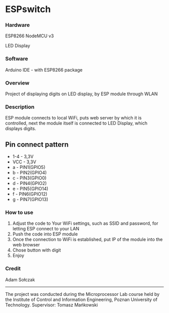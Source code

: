 # ESPswitch

### Hardware
 
ESP8266 NodeMCU v3
 
LED Display

### Software
 
Arduino IDE - with ESP8266 package

### Overview

Project of displaying digits on LED display, by ESP module through WLAN

### Description

ESP module connects to local WiFi, puts web server by which it is controlled, next the module itself is connected to LED Display, which displays digits.

## Pin connect pattern

+ 1-4 - 3,3V
+ VCC - 3,3V
+ a - PIN1(GPIO5)
+ b - PIN2(GPIO4)
+ c - PIN3(GPIO0)
+ d - PIN4(GPIO2)
+ e - PIN5(GPIO14)
+ f - PIN6(GPIO12)
+ g - PIN7(GPIO13)

### How to use

1. Adjust the code to Your WiFi settings, such as SSID and password, for letting ESP connect to your LAN
2. Push the code into ESP module
3. Once the connection to WiFi is established, put IP of the module into the web browser
4. Chose button with digit
5. Enjoy

### Credit

Adam Sołczak

<hr>
The project was conducted during the Microprocessor Lab course held by the Institute of Control and Information Engineering, Poznan University of Technology. Supervisor: Tomasz Mańkowski
